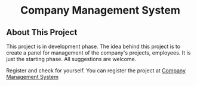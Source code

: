 <h1 align="center">Company Management System</h1>

## About This Project

This project is in development phase. 
The idea behind this project is to create a panel for management of the company's projects, employees.
It is just the starting phase. All suggestions are welcome.

Register and check for yourself.
You can register the project at <a target="_blank" href="https://agile-dusk-75029.herokuapp.com/register">Company Management System</a>

